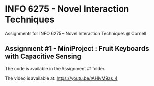 # INFO 6275 - Novel Interaction Techniques
Assignments for INFO 6275 – Novel Interaction Techniques @ Cornell

## Assignment #1 - MiniProject : Fruit Keyboards with Capacitive Sensing
The code is available in the Assignment #1 folder.

The video is available at: https://youtu.be/rAHlvM9as_4
